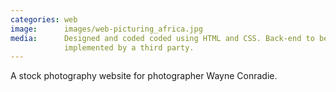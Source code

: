 ```yaml
---
categories: web
image:      images/web-picturing_africa.jpg
media:      Designed and coded coded using HTML and CSS. Back-end to be
            implemented by a third party. 
---
```

A stock photography website for photographer Wayne Conradie.

